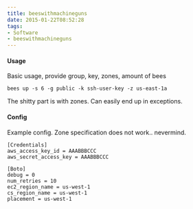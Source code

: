 ```yaml
---
title: beeswithmachineguns
date: 2015-01-22T08:52:28
tags: 
- Software
- beeswithmachineguns
---
```


#### Usage

Basic usage, provide group, key, zones, amount of bees

    bees up -s 6 -g public -k ssh-user-key -z us-east-1a

The shitty part is with zones. Can easily end up in exceptions.

#### Config

Example config.
Zone specification does not work.. nevermind.

```
[Credentials]
aws_access_key_id = AAABBBCCC
aws_secret_access_key = AAABBBCCC

[Boto]
debug = 0
num_retries = 10
ec2_region_name = us-west-1
cs_region_name = us-west-1
placement = us-west-1
```